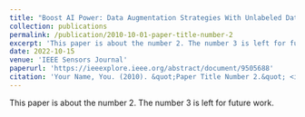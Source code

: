 ```yaml
---
title: "Boost AI Power: Data Augmentation Strategies With Unlabeled Data and Conformal Prediction, a Case in Alternative Herbal Medicine Discrimination With Electronic Nose"
collection: publications
permalink: /publication/2010-10-01-paper-title-number-2
excerpt: 'This paper is about the number 2. The number 3 is left for future work.'
date: 2022-10-15
venue: 'IEEE Sensors Journal'
paperurl: 'https://ieeexplore.ieee.org/abstract/document/9505688'
citation: 'Your Name, You. (2010). &quot;Paper Title Number 2.&quot; <i>Journal 1</i>. 1(2).'
---
```

This paper is about the number 2. The number 3 is left for future work.

<!-- [Download paper here](http://academicpages.github.io/files/paper2.pdf)

Recommended citation: Your Name, You. (2010). "Paper Title Number 2." <i>Journal 1</i>. 1(2).
 -->
